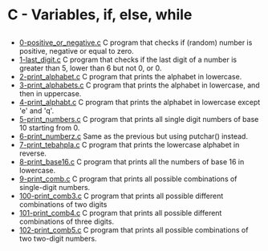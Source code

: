 # C - Variables, if, else, while
##

- [0-positive_or_negative.c](https://github.com/viviani22/holbertonschool-low_level_programming/blob/main/variables_if_else_while/0-positive_or_negative.c) C program that checks if (random) number is positive, negative or equal to zero.
- [1-last_digit.c](https://github.com/viviani22/holbertonschool-low_level_programming/blob/main/variables_if_else_while/1-last_digit.c) C program that checks if the last digit of a number is greater than 5, lower than 6 but not 0, or 0.
- [2-print_alphabet.c](https://github.com/viviani22/holbertonschool-low_level_programming/blob/main/variables_if_else_while/2-print_alphabet.c) C program that prints the alphabet in lowercase.
- [3-print_alphabets.c](https://github.com/viviani22/holbertonschool-low_level_programming/blob/main/variables_if_else_while/3-print_alphabets.c) C program that prints the alphabet in lowercase, and then in uppercase.
- [4-print_alphabt.c](https://github.com/viviani22/holbertonschool-low_level_programming/blob/main/variables_if_else_while/4-print_alphabt.c) C program that prints the alphabet in lowercase except 'e' and 'q'.
- [5-print_numbers.c](https://github.com/viviani22/holbertonschool-low_level_programming/blob/main/variables_if_else_while/5-print_numbers.c)  C program that prints all single digit numbers of base 10 starting from 0.
- [6-print_numberz.c](https://github.com/viviani22/holbertonschool-low_level_programming/blob/main/variables_if_else_while/6-print_numberz.c)  Same as the previous but using putchar() instead.
- [7-print_tebahpla.c](https://github.com/viviani22/holbertonschool-low_level_programming/blob/main/variables_if_else_while/7-print_tebahpla.c) C program that prints the lowercase alphabet in reverse.
- [8-print_base16.c](https://github.com/viviani22/holbertonschool-low_level_programming/blob/main/variables_if_else_while/8-print_base16.c) C program that prints all the numbers of base 16 in lowercase.
- [9-print_comb.c](https://github.com/viviani22/holbertonschool-low_level_programming/blob/main/variables_if_else_while/9-print_comb.c) C program that prints all possible combinations of single-digit numbers.
- [100-print_comb3.c](https://github.com/viviani22/holbertonschool-low_level_programming/blob/main/variables_if_else_while/100-print_comb3.c) C program that prints all possible different combinations of two digits
- [101-print_comb4.c](https://github.com/viviani22/holbertonschool-low_level_programming/blob/main/variables_if_else_while/101-print_comb4.c) C program that prints all possible different combinations of three digits.
- [102-print_comb5.c](https://github.com/viviani22/holbertonschool-low_level_programming/blob/main/variables_if_else_while/102-print_comb5.c) C program that prints all possible combinations of two two-digit numbers.
